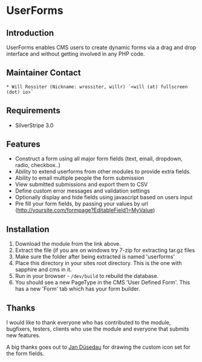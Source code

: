 # UserForms

## Introduction

UserForms enables CMS users to create dynamic forms via a drag and drop interface 
and without getting involved in any PHP code.

## Maintainer Contact

	* Will Rossiter (Nickname: wrossiter, willr) `<will (at) fullscreen (dot) io>`

## Requirements

 * SilverStripe 3.0

## Features

*  Construct a form using all major form fields (text, email, dropdown, radio, checkbox..)
*  Ability to extend userforms from other modules to provide extra fields.
*  Ability to email multiple people the form submission
*  View submitted submissions and export them to CSV
*  Define custom error messages and validation settings
*  Optionally display and hide fields using javascript based on users input
*  Pre fill your form fields, by passing your values by url (http://yoursite.com/formpage?EditableField1=MyValue)

## Installation

 1.  Download the module from the link above. 
 2.  Extract the file (if you are on windows try 7-zip for extracting tar.gz files
 3.  Make sure the folder after being extracted is named 'userforms' 
 4.  Place this directory in your sites root directory. This is the one with sapphire and cms in it.
 5.  Run in your browser - `/dev/build` to rebuild the database. 
 6.  You should see a new PageType in the CMS 'User Defined Form'. This has a new 'Form' tab which has your form builder.

## Thanks

I would like to thank everyone who has contributed to the module, bugfixers, 
testers, clients who use the module and everyone that submits new features.

A big thanks goes out to [Jan Düsedau](http://eformation.de) for drawing 
the custom icon set for the form fields.